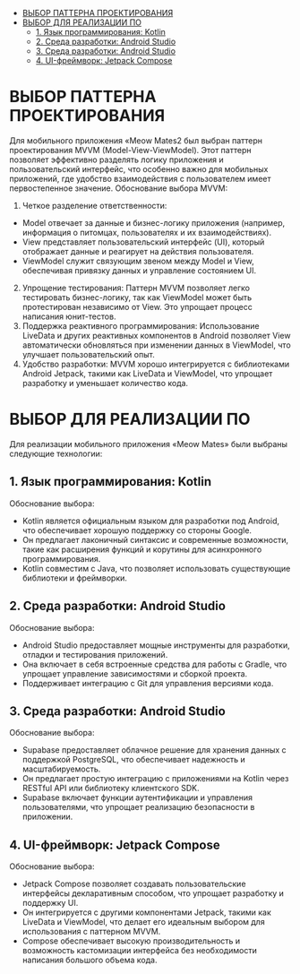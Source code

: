 - [ВЫБОР ПАТТЕРНА ПРОЕКТИРОВАНИЯ](#выбор-паттерна-проектирования)
- [ВЫБОР ДЛЯ РЕАЛИЗАЦИИ ПО](#выбор-для-реализации-по)
  - [1. Язык программирования: Kotlin](#1-язык-программирования-kotlin)
  - [2. Среда разработки: Android Studio](#2-среда-разработки-android-studio)
  - [3. Среда разработки: Android Studio](#3-среда-разработки-android-studio)
  - [4. UI-фреймворк: Jetpack Compose](#4-ui-фреймворк-jetpack-compose)

# ВЫБОР ПАТТЕРНА ПРОЕКТИРОВАНИЯ

Для мобильного приложения «Meow Mates2 был выбран паттерн проектирования MVVM (Model-View-ViewModel). Этот паттерн позволяет эффективно разделять логику приложения и пользовательский интерфейс, что особенно важно для мобильных приложений, где удобство взаимодействия с пользователем имеет первостепенное значение.
Обоснование выбора MVVM:
1.	Четкое разделение ответственности:
- Model отвечает за данные и бизнес-логику приложения (например, информация о питомцах, пользователях и их взаимодействиях).
-	View представляет пользовательский интерфейс (UI), который отображает данные и реагирует на действия пользователя.
-	ViewModel служит связующим звеном между Model и View, обеспечивая привязку данных и управление состоянием UI.
2.	Упрощение тестирования: Паттерн MVVM позволяет легко тестировать бизнес-логику, так как ViewModel может быть протестирован независимо от View. Это упрощает процесс написания юнит-тестов.
3.	Поддержка реактивного программирования: Использование LiveData и других реактивных компонентов в Android позволяет View автоматически обновляться при изменении данных в ViewModel, что улучшает пользовательский опыт.
4.	Удобство разработки: MVVM хорошо интегрируется с библиотеками Android Jetpack, такими как LiveData и ViewModel, что упрощает разработку и уменьшает количество кода.

# ВЫБОР ДЛЯ РЕАЛИЗАЦИИ ПО
Для реализации мобильного приложения «Meow Mates» были выбраны следующие технологии:
## 1. Язык программирования: Kotlin
Обоснование выбора:
- Kotlin является официальным языком для разработки под Android, что обеспечивает хорошую поддержку со стороны Google.
-	Он предлагает лаконичный синтаксис и современные возможности, такие как расширения функций и корутины для асинхронного программирования.
-	Kotlin совместим с Java, что позволяет использовать существующие библиотеки и фреймворки.

## 2. Среда разработки: Android Studio
Обоснование выбора:
-	Android Studio предоставляет мощные инструменты для разработки, отладки и тестирования приложений.
-	Она включает в себя встроенные средства для работы с Gradle, что упрощает управление зависимостями и сборкой проекта.
-	Поддерживает интеграцию с Git для управления версиями кода.

## 3. Среда разработки: Android Studio
Обоснование выбора:
-	Supabase предоставляет облачное решение для хранения данных с поддержкой PostgreSQL, что обеспечивает надежность и масштабируемость.
-	Он предлагает простую интеграцию с приложениями на Kotlin через RESTful API или библиотеку клиентского SDK.
-	Supabase включает функции аутентификации и управления пользователями, что упрощает реализацию безопасности в приложении.

## 4. UI-фреймворк: Jetpack Compose
Обоснование выбора:
-	Jetpack Compose позволяет создавать пользовательские интерфейсы декларативным способом, что упрощает разработку и поддержку UI.
-	Он интегрируется с другими компонентами Jetpack, такими как LiveData и ViewModel, что делает его идеальным выбором для использования с паттерном MVVM.
-	Compose обеспечивает высокую производительность и возможность кастомизации интерфейса без необходимости написания большого объема кода.
